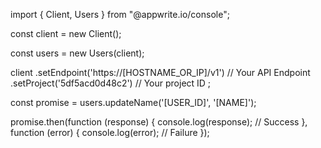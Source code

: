 import { Client, Users } from "@appwrite.io/console";

const client = new Client();

const users = new Users(client);

client
    .setEndpoint('https://[HOSTNAME_OR_IP]/v1') // Your API Endpoint
    .setProject('5df5acd0d48c2') // Your project ID
;

const promise = users.updateName('[USER_ID]', '[NAME]');

promise.then(function (response) {
    console.log(response); // Success
}, function (error) {
    console.log(error); // Failure
});
